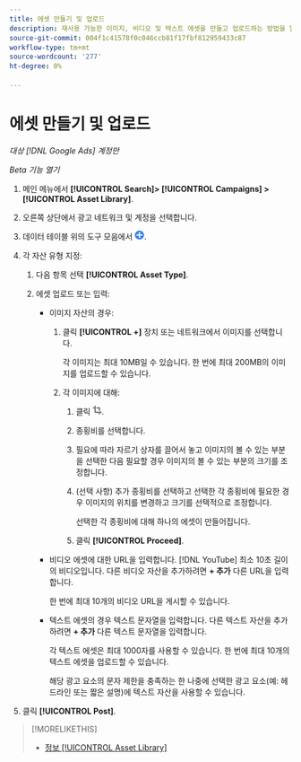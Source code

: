```yaml
---
title: 에셋 만들기 및 업로드
description: 재사용 가능한 이미지, 비디오 및 텍스트 에셋을 만들고 업로드하는 방법을 알아봅니다 [!DNL Google Ads] 계정 수준 자산 라이브러리입니다.
source-git-commit: 004f1c41578f0c046ccb81f17fbf812959433c87
workflow-type: tm+mt
source-wordcount: '277'
ht-degree: 0%

---
```


# 에셋 만들기 및 업로드

*대상 [!DNL Google Ads] 계정만*

*Beta 기능 열기*

1. 메인 메뉴에서 **[!UICONTROL Search]> [!UICONTROL Campaigns] >[!UICONTROL Asset Library]**.

1. 오른쪽 상단에서 광고 네트워크 및 계정을 선택합니다.

1. 데이터 테이블 위의 도구 모음에서 ![업로드](/help/search-social-commerce/assets/add.png "업로드").

1. 각 자산 유형 지정:

   1. 다음 항목 선택 **[!UICONTROL Asset Type]**.

   1. 에셋 업로드 또는 입력:

      * 이미지 자산의 경우:

         1. 클릭 **[!UICONTROL +]** 장치 또는 네트워크에서 이미지를 선택합니다.

            각 이미지는 최대 10MB일 수 있습니다. 한 번에 최대 200MB의 이미지를 업로드할 수 있습니다.

         1. 각 이미지에 대해:

            1. 클릭 ![자르기](/help/search-social-commerce/assets/crop.png "자르기").

            1. 종횡비를 선택합니다.

            1. 필요에 따라 자르기 상자를 끌어서 놓고 이미지의 볼 수 있는 부분을 선택한 다음 필요할 경우 이미지의 볼 수 있는 부분의 크기를 조정합니다.

            1. (선택 사항) 추가 종횡비를 선택하고 선택한 각 종횡비에 필요한 경우 이미지의 위치를 변경하고 크기를 선택적으로 조정합니다.

               선택한 각 종횡비에 대해 하나의 에셋이 만들어집니다.

            1. 클릭 **[!UICONTROL Proceed]**.

      * 비디오 에셋에 대한 URL을 입력합니다. [!DNL YouTube] 최소 10초 길이의 비디오입니다. 다른 비디오 자산을 추가하려면 **+ 추가** 다른 URL을 입력합니다.

        한 번에 최대 10개의 비디오 URL을 게시할 수 있습니다.

      * 텍스트 에셋의 경우 텍스트 문자열을 입력합니다. 다른 텍스트 자산을 추가하려면 **+ 추가** 다른 텍스트 문자열을 입력합니다.

        각 텍스트 에셋은 최대 1000자를 사용할 수 있습니다. 한 번에 최대 10개의 텍스트 에셋을 업로드할 수 있습니다.

        해당 광고 요소의 문자 제한을 충족하는 한 나중에 선택한 광고 요소(예: 헤드라인 또는 짧은 설명)에 텍스트 자산을 사용할 수 있습니다.

1. 클릭 **[!UICONTROL Post]**.

>[!MORELIKETHIS]
>
>* [정보 [!UICONTROL Asset Library]](asset-library-about.md)
